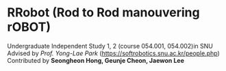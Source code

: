 # RRobot (Rod to Rod manouvering rOBOT)
>
   Undergraduate Independent Study 1, 2 (course 054.001, 054.002)in SNU      
   Advised by _Prof. Yong-Lae Park_ (https://softrobotics.snu.ac.kr/people.php)   
   Contributed by __Seongheon Hong, Geunje Cheon, Jaewon Lee__

